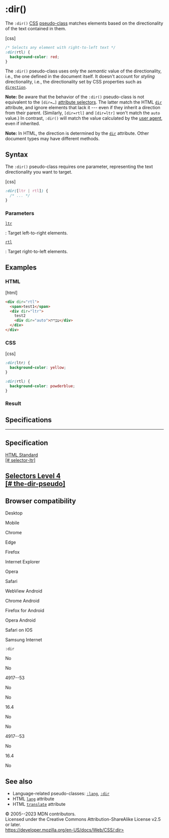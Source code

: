 :dir()
======

The `:dir()` [CSS](https://developer.mozilla.org/en-US/docs/Web/CSS)
[pseudo-class](pseudo-classes.md) matches elements based on the
directionality of the text contained in them.

[css]

```css
/* Selects any element with right-to-left text */
:dir(rtl) {
  background-color: red;
}
```

The `:dir()` pseudo-class uses only the *semantic* value of the
directionality, i.e., the one defined in the document itself. It
doesn\'t account for *styling* directionality, i.e., the directionality
set by CSS properties such as [`direction`](direction.md).

**Note:** Be aware that the behavior of the `:dir()` pseudo-class is not
equivalent to the `[dir=…]` [attribute selectors](attribute_selectors.md).
The latter match the HTML
[`dir`](https://developer.mozilla.org/en-US/docs/Web/HTML/Global_attributes#dir)
attribute, and ignore elements that lack it --- even if they inherit a
direction from their parent. (Similarly, `[dir=rtl]` and `[dir=ltr]`
won\'t match the `auto` value.) In contrast, `:dir()` will match the
value calculated by the [user
agent](https://developer.mozilla.org/en-US/docs/Glossary/User_agent),
even if inherited.

**Note:** In HTML, the direction is determined by the
[`dir`](https://developer.mozilla.org/en-US/docs/Web/HTML/Global_attributes#dir)
attribute. Other document types may have different methods.

Syntax
------

The `:dir()` pseudo-class requires one parameter, representing the text
directionality you want to target.

[css]

```css
:dir([ltr | rtl]) {
  /* ... */
}
```

### Parameters

[`ltr`](#ltr)

:   Target left-to-right elements.

[`rtl`](#rtl)

:   Target right-to-left elements.

Examples
--------

### HTML

[html]

```html
<div dir="rtl">
  <span>test1</span>
  <div dir="ltr">
    test2
    <div dir="auto">עִבְרִית</div>
  </div>
</div>
```

### CSS

[css]

```css
:dir(ltr) {
  background-color: yellow;
}

:dir(rtl) {
  background-color: powderblue;
}
```

### Result

Specifications
--------------

  --------------------------------------------------------------------------------------------------

Specification
  --------------------------------------------------------------------------------------------------

  [HTML Standard\
  [\#
  selector-ltr]](https://html.spec.whatwg.org/multipage/semantics-other.html#selector-ltr)

[Selectors Level 4\
  [\# the-dir-pseudo]](https://drafts.csswg.org/selectors/#the-dir-pseudo)
  --------------------------------------------------------------------------------------------------

Browser compatibility
---------------------

Desktop

Mobile

Chrome

Edge

Firefox

Internet Explorer

Opera

Safari

WebView Android

Chrome Android

Firefox for Android

Opera Android

Safari on IOS

Samsung Internet

`:dir`

No

No

4917--53

No

No

16.4

No

No

4917--53

No

16.4

No

See also
--------

- Language-related pseudo-classes: [`:lang`](:lang), [`:dir`](:dir)
- HTML
    [`lang`](https://developer.mozilla.org/en-US/docs/Web/HTML/Global_attributes#lang)
    attribute
- HTML
    [`translate`](https://developer.mozilla.org/en-US/docs/Web/HTML/Global_attributes#translate)
    attribute

© 2005--2023 MDN contributors.\
Licensed under the Creative Commons Attribution-ShareAlike License v2.5
or later.\
https://developer.mozilla.org/en-US/docs/Web/CSS/:dir>
